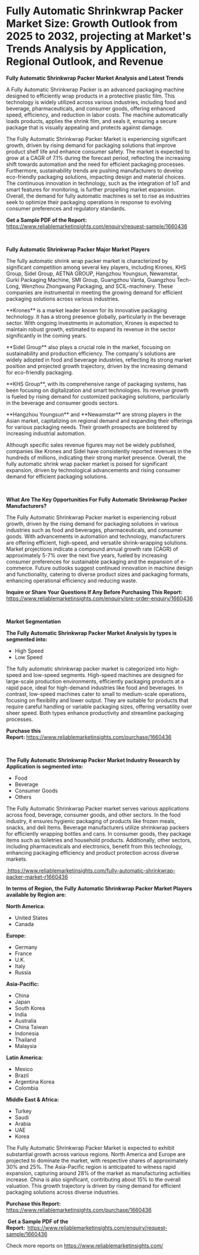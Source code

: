 <p><h1>Fully Automatic Shrinkwrap Packer Market Size: Growth Outlook from 2025 to 2032, projecting at Market's Trends Analysis by Application, Regional Outlook, and Revenue</h1></p><p><strong>Fully Automatic Shrinkwrap Packer Market Analysis and Latest Trends</strong></p>
<p><p>A Fully Automatic Shrinkwrap Packer is an advanced packaging machine designed to efficiently wrap products in a protective plastic film. This technology is widely utilized across various industries, including food and beverage, pharmaceuticals, and consumer goods, offering enhanced speed, efficiency, and reduction in labor costs. The machine automatically loads products, applies the shrink film, and seals it, ensuring a secure package that is visually appealing and protects against damage.</p><p>The Fully Automatic Shrinkwrap Packer Market is experiencing significant growth, driven by rising demand for packaging solutions that improve product shelf life and enhance consumer safety. The market is expected to grow at a CAGR of 7.1% during the forecast period, reflecting the increasing shift towards automation and the need for efficient packaging processes. Furthermore, sustainability trends are pushing manufacturers to develop eco-friendly packaging solutions, impacting design and material choices. The continuous innovation in technology, such as the integration of IoT and smart features for monitoring, is further propelling market expansion. Overall, the demand for fully automatic machines is set to rise as industries seek to optimize their packaging operations in response to evolving consumer preferences and regulatory standards.</p></p>
<p><strong>Get a Sample PDF of the Report:&nbsp;</strong> <a href="https://www.reliablemarketinsights.com/enquiry/request-sample/1660436?utm_campaign=1938&utm_medium=2&utm_source=Github&utm_content=ia&utm_term=17012025&utm_id=fully-automatic-shrinkwrap-packer">https://www.reliablemarketinsights.com/enquiry/request-sample/1660436</a></p>
<p>&nbsp;</p>
<p><strong>Fully Automatic Shrinkwrap Packer Major Market Players</strong></p>
<p><p>The fully automatic shrink wrap packer market is characterized by significant competition among several key players, including Krones, KHS Group, Sidel Group, AETNA GROUP, Hangzhou Youngsun, Newamstar, Gurki Packaging Machine, SMI Group, Guangzhou Vanta, Guangzhou Tech-Long, Wenzhou Zhongwang Packaging, and SCIL-machinery. These companies are instrumental in meeting the growing demand for efficient packaging solutions across various industries.</p><p>**Krones** is a market leader known for its innovative packaging technology. It has a strong presence globally, particularly in the beverage sector. With ongoing investments in automation, Krones is expected to maintain robust growth, estimated to expand its revenue in the sector significantly in the coming years.</p><p>**Sidel Group** also plays a crucial role in the market, focusing on sustainability and production efficiency. The company's solutions are widely adopted in food and beverage industries, reflecting its strong market position and projected growth trajectory, driven by the increasing demand for eco-friendly packaging.</p><p>**KHS Group**, with its comprehensive range of packaging systems, has been focusing on digitalization and smart technologies. Its revenue growth is fueled by rising demand for customized packaging solutions, particularly in the beverage and consumer goods sectors.</p><p>**Hangzhou Youngsun** and **Newamstar** are strong players in the Asian market, capitalizing on regional demand and expanding their offerings for various packaging needs. Their growth prospects are bolstered by increasing industrial automation.</p><p>Although specific sales revenue figures may not be widely published, companies like Krones and Sidel have consistently reported revenues in the hundreds of millions, indicating their strong market presence. Overall, the fully automatic shrink wrap packer market is poised for significant expansion, driven by technological advancements and rising consumer demand for efficient packaging solutions.</p></p>
<p>&nbsp;</p>
<p><strong>What Are The Key Opportunities For Fully Automatic Shrinkwrap Packer Manufacturers?</strong></p>
<p><p>The Fully Automatic Shrinkwrap Packer market is experiencing robust growth, driven by the rising demand for packaging solutions in various industries such as food and beverages, pharmaceuticals, and consumer goods. With advancements in automation and technology, manufacturers are offering efficient, high-speed, and versatile shrink-wrapping solutions. Market projections indicate a compound annual growth rate (CAGR) of approximately 5-7% over the next five years, fueled by increasing consumer preferences for sustainable packaging and the expansion of e-commerce. Future outlooks suggest continued innovation in machine design and functionality, catering to diverse product sizes and packaging formats, enhancing operational efficiency and reducing waste.</p></p>
<p><strong>Inquire or Share Your Questions If Any Before Purchasing This Report:</strong> <a href="https://www.reliablemarketinsights.com/enquiry/pre-order-enquiry/1660436?utm_campaign=1938&utm_medium=2&utm_source=Github&utm_content=ia&utm_term=17012025&utm_id=fully-automatic-shrinkwrap-packer">https://www.reliablemarketinsights.com/enquiry/pre-order-enquiry/1660436</a></p>
<p>&nbsp;</p>
<p><strong>Market Segmentation</strong></p>
<p><strong>The Fully Automatic Shrinkwrap Packer Market Analysis by types is segmented into:</strong></p>
<p><ul><li>High Speed</li><li>Low Speed</li></ul></p>
<p><p>The fully automatic shrinkwrap packer market is categorized into high-speed and low-speed segments. High-speed machines are designed for large-scale production environments, efficiently packaging products at a rapid pace, ideal for high-demand industries like food and beverages. In contrast, low-speed machines cater to small to medium-scale operations, focusing on flexibility and lower output. They are suitable for products that require careful handling or variable packaging sizes, offering versatility over sheer speed. Both types enhance productivity and streamline packaging processes.</p></p>
<p><strong>Purchase this Report:&nbsp;</strong><a href="https://www.reliablemarketinsights.com/purchase/1660436?utm_campaign=1938&utm_medium=2&utm_source=Github&utm_content=ia&utm_term=17012025&utm_id=fully-automatic-shrinkwrap-packer">https://www.reliablemarketinsights.com/purchase/1660436</a></p>
<p>&nbsp;</p>
<p><strong>The Fully Automatic Shrinkwrap Packer Market Industry Research by Application is segmented into:</strong></p>
<p><ul><li>Food</li><li>Beverage</li><li>Consumer Goods</li><li>Others</li></ul></p>
<p><p>The Fully Automatic Shrinkwrap Packer market serves various applications across food, beverage, consumer goods, and other sectors. In the food industry, it ensures hygienic packaging of products like frozen meals, snacks, and deli items. Beverage manufacturers utilize shrinkwrap packers for efficiently wrapping bottles and cans. In consumer goods, they package items such as toiletries and household products. Additionally, other sectors, including pharmaceuticals and electronics, benefit from this technology, enhancing packaging efficiency and product protection across diverse markets.</p></p>
<p><a href="https://www.reliablemarketinsights.com/fully-automatic-shrinkwrap-packer-market-r1660436?utm_campaign=1938&utm_medium=2&utm_source=Github&utm_content=ia&utm_term=17012025&utm_id=fully-automatic-shrinkwrap-packer">&nbsp;https://www.reliablemarketinsights.com/fully-automatic-shrinkwrap-packer-market-r1660436</a></p>
<p><strong>In terms of Region, the Fully Automatic Shrinkwrap Packer Market Players available by Region are:</strong></p>
<p>
    <p> <strong> North America: </strong>
        <ul>
            <li>United States</li>
            <li>Canada</li>
        </ul>
        </p> 
    <p> <strong> Europe: </strong>
        <ul>
            <li>Germany</li>
            <li>France</li>
            <li>U.K.</li>
            <li>Italy</li>
            <li>Russia</li>
        </ul>
        </p> 
    <p> <strong> Asia-Pacific: </strong>
        <ul>
            <li>China</li>
            <li>Japan</li>
            <li>South Korea</li>
            <li>India</li>
            <li>Australia</li>
            <li>China Taiwan</li>
            <li>Indonesia</li>
            <li>Thailand</li>
            <li>Malaysia</li>
        </ul>
        </p> 
    <p> <strong> Latin America: </strong>
        <ul>
            <li>Mexico</li>
            <li>Brazil</li>
            <li>Argentina Korea</li>
            <li>Colombia</li>
        </ul>
        </p> 
    <p> <strong> Middle East & Africa: </strong>
        <ul>
            <li>Turkey</li>
            <li>Saudi</li>
            <li>Arabia</li>
            <li>UAE</li>
            <li>Korea</li>
        </ul>
    </p>
    </p>
<p><p>The Fully Automatic Shrinkwrap Packer Market is expected to exhibit substantial growth across various regions. North America and Europe are projected to dominate the market, with respective shares of approximately 30% and 25%. The Asia-Pacific region is anticipated to witness rapid expansion, capturing around 28% of the market as manufacturing activities increase. China is also significant, contributing about 15% to the overall valuation. This growth trajectory is driven by rising demand for efficient packaging solutions across diverse industries.</p></p>
<p><strong>Purchase this Report: </strong><a href="https://www.reliablemarketinsights.com/purchase/1660436?utm_campaign=1938&utm_medium=2&utm_source=Github&utm_content=ia&utm_term=17012025&utm_id=fully-automatic-shrinkwrap-packer">https://www.reliablemarketinsights.com/purchase/1660436</a></p>
<p>&nbsp;<strong>Get a Sample PDF of the Report:&nbsp;&nbsp;</strong><a href="https://www.reliablemarketinsights.com/enquiry/request-sample/1660436?utm_campaign=1938&utm_medium=2&utm_source=Github&utm_content=ia&utm_term=17012025&utm_id=fully-automatic-shrinkwrap-packer">https://www.reliablemarketinsights.com/enquiry/request-sample/1660436</a></p>
<p><strong></strong></p>
<p>Check more reports on <a href="https://www.reliablemarketinsights.com/?utm_campaign=1938&utm_medium=2&utm_source=Github&utm_content=ia&utm_term=17012025&utm_id=fully-automatic-shrinkwrap-packer">https://www.reliablemarketinsights.com/</a></p>